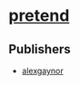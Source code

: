 # [pretend](https://pypi.org/project/pretend)



## Publishers
- [alexgaynor](https://pypi.org/user/alexgaynor)

